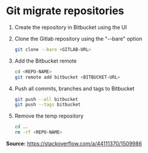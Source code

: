 # Git migrate repositories

1. Create the repository in Bitbucket using the UI
1. Clone the Gitlab repository using the "--bare" option

   ```bash
   git clone --bare <GITLAB-URL>
   ```

1. Add the Bitbucket remote

    ```bash
    cd <REPO-NAME>
    git remote add bitbucket <BITBUCKET-URL>
    ```

1. Push all commits, branches and tags to Bitbucket

    ```bash
    git push --all bitbucket
    git push --tags bitbucket
    ```

1. Remove the temp repository

    ```bash
    cd ..
    rm -rf <REPO-NAME>
    ```

**Source:** <https://stackoverflow.com/a/44111370/1509986>

